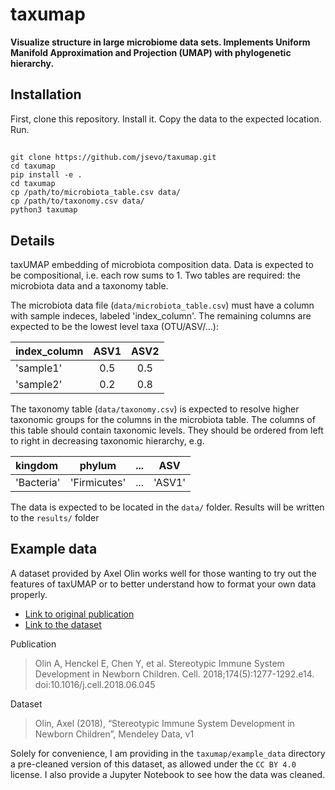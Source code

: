 # taxumap

**Visualize structure in large microbiome data sets. Implements Uniform Manifold Approximation and Projection (UMAP) with phylogenetic hierarchy.**

## Installation

First, clone this repository. Install it. Copy the data to the expected location. Run.

## 
    git clone https://github.com/jsevo/taxumap.git
    cd taxumap
    pip install -e .
    cd taxumap
    cp /path/to/microbiota_table.csv data/
    cp /path/to/taxonomy.csv data/
    python3 taxumap

## Details
taxUMAP embedding of microbiota composition data. Data is expected to be compositional, i.e. each row sums to 1. Two tables are required: the microbiota data and a taxonomy table.

The microbiota data file (`data/microbiota_table.csv`) must have a column with sample indeces, labeled 'index_column'. The remaining columns are expected to be the lowest level taxa (OTU/ASV/...):

| index_column | ASV1 | ASV2 |
| :--- | :---: | :---: |
|'sample1'| 0.5| 0.5|
|'sample2'|0.2| 0.8|

The taxonomy table (`data/taxonomy.csv`) is expected to resolve higher taxonomic groups for the columns in the microbiota table. The columns of this table should contain taxonomic levels. They should be ordered from left to right in decreasing taxonomic hierarchy, e.g.

| kingdom    | phylum       | ...   | ASV    |
| :---       | :---:        | :---: | :---:  |
| 'Bacteria' | 'Firmicutes' | ...   | 'ASV1' |

The data is expected to be located in the `data/` folder. Results will be written to the `results/` folder

## Example data

A dataset provided by Axel Olin works well for those wanting to try out the features of taxUMAP or to better understand how to format your own data properly.

* [Link to original publication](https://pubmed.ncbi.nlm.nih.gov/30142345/)
* [Link to the dataset](http://dx.doi.org/10.17632/ynhdrcxtcc.1)

Publication
> Olin A, Henckel E, Chen Y, et al. Stereotypic Immune System Development in Newborn Children. Cell. 2018;174(5):1277-1292.e14. doi:10.1016/j.cell.2018.06.045

Dataset
> Olin, Axel (2018), “Stereotypic Immune System Development in Newborn Children”, Mendeley Data, v1

Solely for convenience, I am providing in the `taxumap/example_data` directory a pre-cleaned version of this dataset, as allowed under the `CC BY 4.0` license. I also provide a Jupyter Notebook to see how the data was cleaned.